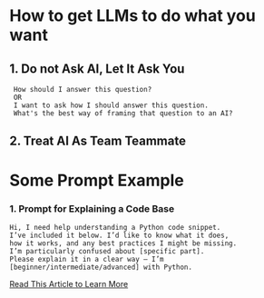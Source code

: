 # How to get LLMs to do what you want
## 1. Do not Ask AI, Let It Ask You
```
 How should I answer this question?
 OR
 I want to ask how I should answer this question.
 What's the best way of framing that question to an AI?
```
## 2. Treat AI As Team Teammate
# Some Prompt Example
### 1. Prompt for Explaining a Code Base
```
Hi, I need help understanding a Python code snippet.
I’ve included it below. I’d like to know what it does,
how it works, and any best practices I might be missing.
I’m particularly confused about [specific part].
Please explain it in a clear way — I’m [beginner/intermediate/advanced] with Python.
```


[Read This Article to Learn More](https://github.blog/ai-and-ml/github-copilot/github-for-beginners-how-to-get-llms-to-do-what-you-want/)
